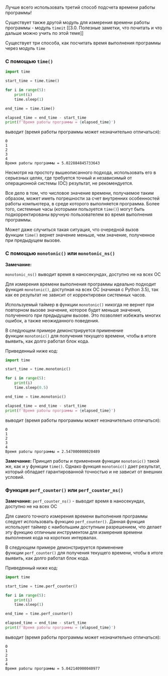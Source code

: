 Лучше всего использовать третий способ подсчета времени работы программы!

Существует также другой модуль для измерения времени работы программы - модуль `timeit` [[3.0. Полезные заметки, что почитать и что дальше можно учить по этой теме]]

Существует три способа, как посчитать время выполнения программы через модуль `time`
### С помощью `time()`
```python
import time

start_time = time.time()

for i in range(5): 
    print(i)
    time.sleep(1)

end_time = time.time()

elapsed_time = end_time - start_time
print(f'Время работы программы = {elapsed_time}')
```
выводит (время работы программы может незначительно отличаться):

```no-highlight
0
1
2
3
4
Время работы программы = 5.022884845733643
```

Несмотря на простоту вышеописанного подхода, использовать его в серьезных целях, где требуется точный и независимый от операционной системы (ОС) результат, не рекомендуется. 

Все дело в том, что числовое значение времени, получаемое таким образом, может иметь погрешности за счет внутренних особенностей работы компьютера, в среде которого выполняется программа. Более того, системные часы (которыми пользуется `time()`) могут быть подкорректированы вручную пользователем во время выполнения программы. 

Может даже случиться такая ситуация, что очередной вызов функции `time()` вернет значение меньше, чем значение, полученное при предыдущем вызове.
### С помощью `monotonic()` или `monotonic_ns()`
**Замечание:**

`monotonic_ns()` выводит время в наносекундах, доступно не на всех ОС

Для измерения времени выполнения программы идеально подходит функция `monotonic()`, доступная на всех ОС (начиная с Python 3.5), так как ее результат не зависит от корректировки системных часов.

Используемый таймер в функции `monotonic()` никогда не вернет при повторном вызове значение, которое будет меньше значения, полученного при предыдущем вызове. Это позволяет избежать многих ошибок, а также неожиданного поведения.

В следующем примере демонстрируется применение функции `monotonic()` для получения текущего времени, чтобы в итоге выявить, как долго работал блок кода.

Приведенный ниже код:

```python
import time

start_time = time.monotonic()

for i in range(5): 
    print(i)
    time.sleep(0.5)

end_time = time.monotonic()

elapsed_time = end_time - start_time
print(f'Время работы программы = {elapsed_time}')
```

выводит (время работы программы может незначительно отличаться):

```no-highlight
0
1
2
3
4
Время работы программы = 2.547000000020489
```

**Замечание:** Принцип работы и применения функции `monotonic()` такой же, как и у функции `time()`. Однако функция `monotonic()` дает результат, который обладает гарантированной точностью и не зависит от внешних условий.
### Функция `perf_counter()` или `perf_counter_ns()`
**Замечание:**
`perf_counter_ns()` - выводит время в наносекундах, доступно не на всех ОС

Для самого точного измерения времени выполнения программы следует использовать функцию `perf_counter()`. Данная функция использует таймер с наибольшим доступным разрешением, что делает эту функцию отличным инструментом для измерения времени выполнения кода на коротких интервалах.

В следующем примере демонстрируется применение функции `perf_counter()` для получения текущего времени, чтобы в итоге выявить, как долго работал блок кода.

Приведенный ниже код:

```python
import time

start_time = time.perf_counter()

for i in range(5): 
    print(i)
    time.sleep(1)

end_time = time.perf_counter()

elapsed_time = end_time - start_time
print(f'Время работы программы = {elapsed_time}')
```

выводит (время работы программы может незначительно отличаться):

```no-highlight
0
1
2
3
4
Время работы программы = 5.042140900040977
```

